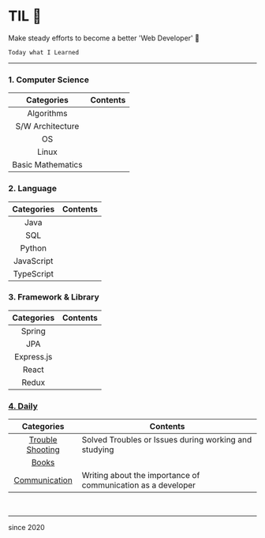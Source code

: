 # TIL :muscle:

Make steady efforts to become a better 'Web Developer' :punch:

`Today what I Learned`

---

### **1. Computer Science**

|    Categories     | Contents |
| :---------------: | -------- |
|    Algorithms     |          |
| S/W Architecture  |          |
|        OS         |          |
|       Linux       |          |
| Basic Mathematics |          |

### **2. Language**

| Categories | Contents |
| :--------: | -------- |
|    Java    |          |
|    SQL     |          |
|   Python   |          |
| JavaScript |          |
| TypeScript |          |

### **3. Framework & Library**

| Categories | Contents |
| :--------: | -------- |
|   Spring   |          |
|    JPA     |          |
| Express.js |          |
|   React    |          |
|   Redux    |          |

### **[4. Daily](./Daily)**

|                 Categories                  | Contents                                                     |
| :-----------------------------------------: | ------------------------------------------------------------ |
| [Trouble Shooting](./Daily/TroubleShooting) | Solved Troubles or Issues during working and studying        |
|           [Books](./Daily/Books)            |                                                              |
|   [Communication](./Daily/Communication)    | Writing about the importance of communication as a developer |

<br>

---

since 2020
